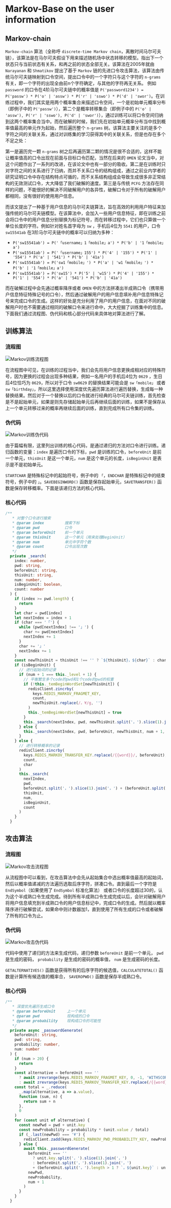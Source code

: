 # Markov-Base on the user information

## Markov-chain

`Markov-chain` 算法（全称呼 `discrete-time Markov chain`，离散时间马尔可夫链），该算法是在马尔可夫假设下用来描述随机场中状态转移的模型。指出下一个状态只与当前状态有关系，和再之前的状态全部无关。该算法在2005年就由 `Narayanan` 和 `Shmatikov` 提出了基于 `Markov` 链的先进口令攻击算法，该算法由传统马尔可夫链映射到口令空间，提出口令中的一个字符只与这个字符的 `n-grams` 有关，即一个字符的出现全由前n个字符确定，与其他的字符再无关系。 例如 `password` 的口令在4阶马尔可夫链中的概率值是 `P('password1234') = P('passw') * P('o' | 'assw') * P('r' | 'sswo') * P('d' | 'swor')`。在训练过程中，我们其实是用两个概率集合来描述口令空间，一个是初始单元概率分布（即例子中的 `P('passw')`），第二个是概率转移集合（即例子中的 `P('o' | 'assw'), P('r' | 'sswo'), P('d' | 'swor')`），通过训练可以将口令空间归纳到这两个概率集合当中。而在破解的时候，我们先在初始单元概率分布当中找到概率值最高的单元作为起始，然后遍历整个 `n-grams` 树。该算法主要关注的是多个字符之间的关联关系，通过对训练集的学习获得其中的关联关系，但是也存在多个不足之处：

第一是遍历完一颗 `n-grams` 树之后再遍历第二颗的情况是很不合适的，这样不能让概率值高的口令出现在前面与目标口令匹配，当然在后来的 `OMEN` 论文当中，对这个问题作出了一系列的改进，在该论文中也有一部分的吸收。第二是在训练时只对字符之间的关系进行了归纳，而并不关系口令的结构组成，通过之前业内学者的研究证明口令中存在结构特点可循的，而不关系结构组成会导致生成很多非正常结构的无效测试口令，大大降低了我们破解的速度。第三是与传统 `PCFG` 方法存在同样的问题，不能很好的解决不同破解用户的各异性，破解口令对于所有的破解用户都相同，没有很好的使用用户信息。

而该文提出了一种基于用户信息的马尔可夫链算法，旨在高效的利用用户特征来加强传统的马尔可夫链模型。在该算法中，会加入一些用户信息特征，即在训练之前会将口令中的用户信息分别替换为标记符号，而在转移过程中，它们也只算做一个单位长度的字符。例如针对姓名首字母为 `sw` ，手机后4位为 `5541` 的用户，口令 `sw15541ab` 在3阶马尔可夫链中的概率可以归纳为多种：
  + `P('sw15541ab') = P('「username」1「mobile」a') * P('b' | '1「mobile」a')`
  + `P('sw15541ab') = P('「username」155') * P('4' | '155') * P('1' | '554') * P('a' | '541') * P('b' | '41a')`
  + `P('sw15541ab') = P('sw1「mobile」') * P('a' | 'w1「mobile」') * P('b' | '1「mobile」a')`
  + `P('sw15541ab') = P('sw15') * P('5' | 'w15') * P('4' | '155') * P('1' | '554') * P('a' | '541') * P('b' | '41a')`

而在破解过程中会先通过概率降序或者 `OMEN` 中的方法拼凑出半成熟口令（携带用户信息特征特殊记号的口令），然后通过破解用户的用户信息填补用户信息特殊记号来完成口令的生成。这样的好处是充分利用了用户的用户信息，在面对不同的破解用户时也不需要通过相同的破解口令来进行命中，大大挖掘了训练集中的信息。下面我们通过流程图、伪代码和核心部分代码来具体地对算法进行了解。

## 训练算法
### 流程图
![Markov训练流程图](./extra-Markov-flow-train.png)

在流程图中可见，在训练的过程当中，我们会先将用户信息更换成相对应的特殊符号，因为更换的过程会出现多种结果，例如一名用户的手机后4位为 `0629` ，生日后4位恰巧为 `0629`，所以对于口令 `sw0629` 的替换结果可能会是 `sw「mobile」` 或者 `sw「birthday」`，所以这里选择使用深度优先遍历算法进行遍历替换，生成每一种替换结果。然后对于一个替换以后的口令就进行经典的马尔可夫链训练，首先检查是不是起始单元，如果是则先存储起始单元后再继续后面的训练，如果不是保存从上一个单元转移过来的概率再继续后面的训练，直到完成所有口令集的训练。

### 伪代码
![Markov训练伪代码](./extra-Markov-train.png)

由于篇幅有限，这里列出训练的核心代码，是通过递归的方法对口令进行训练。递归函数的变量：`index` 是遍历口令的下标，`pwd` 是训练的口令，`beforeUnit` 是前一个单元，`thisUnit` 是这一个单元，`num` 是这个单元的长度，`isBeginUnit` 是表示是不是初始单元。

`STARTCHAR` 是特殊标记中的起始符号，例子中的 `「`，`ENDCHAR` 是特殊标记中的结束符号，例子中的 `」`。`SAVEBEGINWORD()` 函数是保存起始单元，`SAVETRANSFER()` 函数是保存转移概率。下面是该递归方法的核心代码。


### 核心代码

```Typescript
/**
   * 对整个口令进行搜索
   * @param index         搜索下标
   * @param pwd           口令
   * @param beforeUnit    前一个单元
   * @param thisUnit      这一个单元（用来处理BeginUnit）
   * @param num           单元中字符个数
   * @param count         口令出现次数
   */
  private _search(
    index: number,
    pwd: string,
    beforeUnit: string,
    thisUnit: string,
    num: number,
    isBeginUnit: boolean,
    count: number
  ) {
    if (index >= pwd.length) {
      return
    }
    let char = pwd[index]
    let nextIndex = index + 1
    if (char === '「') {
      while (pwd[nextIndex] !== '」') {
        char += pwd[nextIndex]
        nextIndex += 1
      }
      char += '」'
      nextIndex += 1
    }
    const newThisUnit = thisUnit !== '' ? `${thisUnit}，${char}` : char
    if (isBeginUnit) {
      // 进行起始词的记录
      if (num + 1 === this._level + 1) {
        // 平衡繁生多个code的pwd和1个code的pwd的权重
        if (!this._temBeginWordSet[newThisUnit]) {
          redisClient.zincrby(
            keys.REDIS_MARKOV_FRAGMET_KEY,
            count,
            newThisUnit.replace(/，¥/g, '')
          )
          this._temBeginWordSet[newThisUnit] = true
        }
        this._search(nextIndex, pwd, newThisUnit.split('，').slice(1).join('，'), '', 0, !isBeginUnit, count)
      } else {
        this._search(nextIndex, pwd, beforeUnit, newThisUnit, num + 1, isBeginUnit, count)
      }
    } else {
      // 进行转移概率的记录
      redisClient.zincrby(
        keys.REDIS_MARKOV_TRANSFER_KEY.replace(/{{word}}/, beforeUnit),
        count,
        char
      )
      this._search(
        nextIndex,
        pwd,
        beforeUnit.split('，').slice(1).join('，') + (beforeUnit.split('，').length > 1 ? `，${char}` : char),
        thisUnit,
        num,
        isBeginUnit,
        count
      )
    }
  }
```

## 攻击算法
### 流程图
![Markov攻击流程图](./extra-Markov-flow-crack.png)

从流程图中可以看到，在攻击算法中会先从起始集合中选出概率值最高的起始词，然后以概率值递减的方法遍历选取后序字符，拼凑口令。直到最后一个字符是 `EndSymbol`（如果使用了 `EndSymbol` 标准化算法） 或者口令的长度超过30的，认为这个半成熟口令生成完成。待到所有半成熟口令生成完成以后，会针对破解用户将用户信息填充到半成熟口令的用户信息标记中，完成口令的生成。然后就以概率降序进行破解尝试，如果命中则计数器加1，直到使用了所有生成的口令或者破解了所有的口令为止。

### 伪代码
![Markov攻击伪代码](./extra-Markov-generate.png)

代码中使用了递归的方法来生成代码，递归参数 `beforeUnit` 是前一个单元， `pwd` 是生成的密码， `probability` 是生成的密码的概率值， `num` 是生成密码的长度。

`GETALTERNATIVES()` 函数是获得所有的后序字符的候选值，`CALCULATETOTAL()` 函数是计算所有候选值的概率合， `SAVEROPWD()` 函数是保存半成熟口令。

### 核心代码

```Typescript
/**
   * 深度优先遍历生成口令
   * @param beforeUnit     上一个单元
   * @param pwd            现构成的口令
   * @param probability    现构成口令的可能性
   */
  private async _passwordGenerate(
    beforeUnit: string,
    pwd: string,
    probability: number,
    num: number
  ) {
    if (num > 20) {
      return
    }
    const alternative = beforeUnit === ''
      ? await zrevrange(keys.REDIS_MARKOV_FRAGMET_KEY, 0, -1, 'WITHSCORES')
      : await zrevrange(keys.REDIS_MARKOV_TRANSFER_KEY.replace(/{{word}}/, beforeUnit), 0, -1, 'WITHSCORES')
    const total = _.reduce(
      _.map(alternative, a => a.value),
      function (sum, n) {
        return sum + n
      },
      0
    )
    for (const unit of alternative) {
      const newPwd = pwd + unit.key
      const newProbability = probability * (unit.value / total)
      if (_.last(newPwd) === '¥') {
        redisClient.zadd(keys.REDIS_MARKOV_PWD_PROBABILITY_KEY, newProbability.toString(), newPwd.replace(/，/g, ''))
      } else {
        await this._passwordGenerate(
          beforeUnit === ''
            ? unit.key.split('，').slice(1).join('，')
            : beforeUnit.split('，').slice(1).join('，')
            + (beforeUnit.split('，').length > 1 ? `，${unit.key}` : unit.key),
          newPwd,
          newProbability,
          num + 1
        )
      }
    }
  }
```
